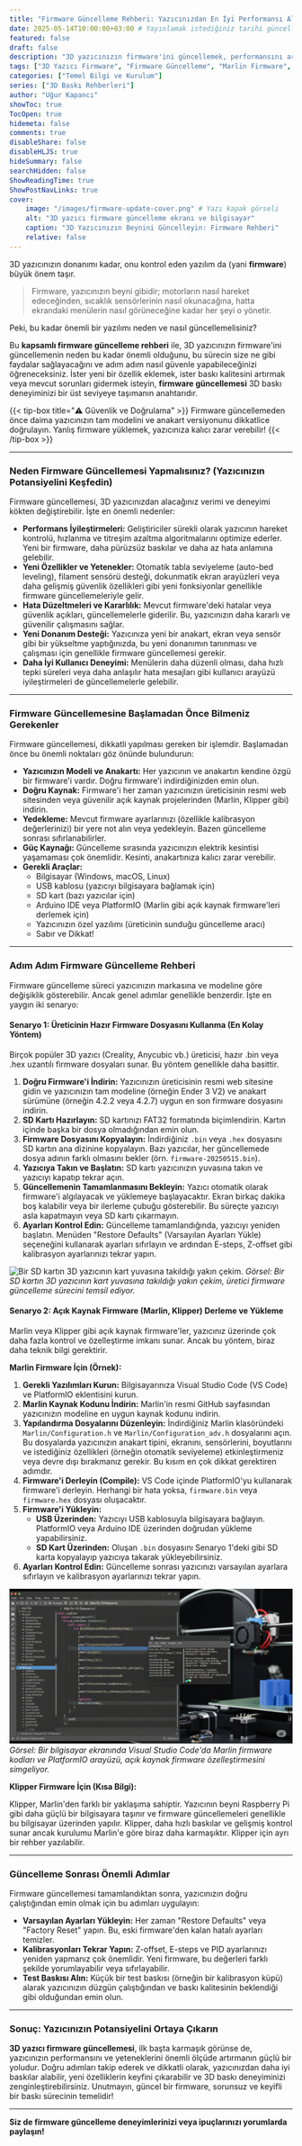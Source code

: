 ```yaml
---
title: "Firmware Güncelleme Rehberi: Yazıcınızdan En İyi Performansı Alın ve Yeni Özellikleri Keşfedin"
date: 2025-05-14T10:00:00+03:00 # Yayınlamak istediğiniz tarihi güncelleyebilirsiniz
featured: false
draft: false
description: "3D yazıcınızın firmware'ini güncellemek, performansını artırmak, yeni özellikler eklemek ve sorunları gidermek için adım adım kapsamlı rehber. Marlin, Klipper gibi popüler firmware'ler ve güncelleme ipuçları."
tags: ["3D Yazıcı Firmware", "Firmware Güncelleme", "Marlin Firmware", "Klipper Firmware", "3D Yazıcı Performansı", "Yeni Özellikler", "Sorun Giderme", "3D Yazıcı Yazılımı", "Teknik İpuçları"]
categories: ["Temel Bilgi ve Kurulum"]
series: ["3D Baskı Rehberleri"]
author: "Uğur Kapancı"
showToc: true
TocOpen: true
hidemeta: false
comments: true
disableShare: false
disableHLJS: true
hideSummary: false
searchHidden: false
ShowReadingTime: true
ShowPostNavLinks: true
cover:
    image: "/images/firmware-update-cover.png" # Yazı kapak görseli
    alt: "3D yazıcı firmware güncelleme ekranı ve bilgisayar"
    caption: "3D Yazıcınızın Beynini Güncelleyin: Firmware Rehberi"
    relative: false
---
```


3D yazıcınızın donanımı kadar, onu kontrol eden yazılım da (yani **firmware**) büyük önem taşır.

> Firmware, yazıcınızın beyni gibidir; motorların nasıl hareket edeceğinden, sıcaklık sensörlerinin nasıl okunacağına, hatta ekrandaki menülerin nasıl görüneceğine kadar her şeyi o yönetir.

Peki, bu kadar önemli bir yazılımı neden ve nasıl güncellemelisiniz?

Bu **kapsamlı firmware güncelleme rehberi** ile, 3D yazıcınızın firmware'ini güncellemenin neden bu kadar önemli olduğunu, bu sürecin size ne gibi faydalar sağlayacağını ve adım adım nasıl güvenle yapabileceğinizi öğreneceksiniz. İster yeni bir özellik eklemek, ister baskı kalitesini artırmak veya mevcut sorunları gidermek isteyin, **firmware güncellemesi** 3D baskı deneyiminizi bir üst seviyeye taşımanın anahtarıdır.

{{< tip-box title="⚠️ Güvenlik ve Doğrulama" >}}
Firmware güncellemeden önce daima yazıcınızın tam modelini ve anakart versiyonunu dikkatlice doğrulayın. Yanlış firmware yüklemek, yazıcınıza kalıcı zarar verebilir!
{{< /tip-box >}}

---

### **Neden Firmware Güncellemesi Yapmalısınız? (Yazıcınızın Potansiyelini Keşfedin)**

Firmware güncellemesi, 3D yazıcınızdan alacağınız verimi ve deneyimi kökten değiştirebilir. İşte en önemli nedenler:

* **Performans İyileştirmeleri:** Geliştiriciler sürekli olarak yazıcının hareket kontrolü, hızlanma ve titreşim azaltma algoritmalarını optimize ederler. Yeni bir firmware, daha pürüzsüz baskılar ve daha az hata anlamına gelebilir.
* **Yeni Özellikler ve Yetenekler:** Otomatik tabla seviyeleme (auto-bed leveling), filament sensörü desteği, dokunmatik ekran arayüzleri veya daha gelişmiş güvenlik özellikleri gibi yeni fonksiyonlar genellikle firmware güncellemeleriyle gelir.
* **Hata Düzeltmeleri ve Kararlılık:** Mevcut firmware'deki hatalar veya güvenlik açıkları, güncellemelerle giderilir. Bu, yazıcınızın daha kararlı ve güvenilir çalışmasını sağlar.
* **Yeni Donanım Desteği:** Yazıcınıza yeni bir anakart, ekran veya sensör gibi bir yükseltme yaptığınızda, bu yeni donanımın tanınması ve çalışması için genellikle firmware güncellemesi gerekir.
* **Daha İyi Kullanıcı Deneyimi:** Menülerin daha düzenli olması, daha hızlı tepki süreleri veya daha anlaşılır hata mesajları gibi kullanıcı arayüzü iyileştirmeleri de güncellemelerle gelebilir.

---

### **Firmware Güncellemesine Başlamadan Önce Bilmeniz Gerekenler**

Firmware güncellemesi, dikkatli yapılması gereken bir işlemdir. Başlamadan önce bu önemli noktaları göz önünde bulundurun:

* **Yazıcınızın Modeli ve Anakartı:** Her yazıcının ve anakartın kendine özgü bir firmware'i vardır. Doğru firmware'i indirdiğinizden emin olun.
* **Doğru Kaynak:** Firmware'i her zaman yazıcınızın üreticisinin resmi web sitesinden veya güvenilir açık kaynak projelerinden (Marlin, Klipper gibi) indirin.
* **Yedekleme:** Mevcut firmware ayarlarınızı (özellikle kalibrasyon değerlerinizi) bir yere not alın veya yedekleyin. Bazen güncelleme sonrası sıfırlanabilirler.
* **Güç Kaynağı:** Güncelleme sırasında yazıcınızın elektrik kesintisi yaşamaması çok önemlidir. Kesinti, anakartınıza kalıcı zarar verebilir.
* **Gerekli Araçlar:**
    * Bilgisayar (Windows, macOS, Linux)
    * USB kablosu (yazıcıyı bilgisayara bağlamak için)
    * SD kart (bazı yazıcılar için)
    * Arduino IDE veya PlatformIO (Marlin gibi açık kaynak firmware'leri derlemek için)
    * Yazıcınızın özel yazılımı (üreticinin sunduğu güncelleme aracı)
    * Sabır ve Dikkat!

---

### **Adım Adım Firmware Güncelleme Rehberi**

Firmware güncelleme süreci yazıcınızın markasına ve modeline göre değişiklik gösterebilir. Ancak genel adımlar genellikle benzerdir. İşte en yaygın iki senaryo:

#### **Senaryo 1: Üreticinin Hazır Firmware Dosyasını Kullanma (En Kolay Yöntem)**

Birçok popüler 3D yazıcı (Creality, Anycubic vb.) üreticisi, hazır .bin veya .hex uzantılı firmware dosyaları sunar. Bu yöntem genellikle daha basittir.

1.  **Doğru Firmware'i İndirin:** Yazıcınızın üreticisinin resmi web sitesine gidin ve yazıcınızın tam modeline (örneğin Ender 3 V2) ve anakart sürümüne (örneğin 4.2.2 veya 4.2.7) uygun en son firmware dosyasını indirin.
2.  **SD Kartı Hazırlayın:** SD kartınızı FAT32 formatında biçimlendirin. Kartın içinde başka bir dosya olmadığından emin olun.
3.  **Firmware Dosyasını Kopyalayın:** İndirdiğiniz `.bin` veya `.hex` dosyasını SD kartın ana dizinine kopyalayın. Bazı yazıcılar, her güncellemede dosya adının farklı olmasını bekler (örn. `firmware-20250515.bin`).
4.  **Yazıcıya Takın ve Başlatın:** SD kartı yazıcınızın yuvasına takın ve yazıcıyı kapatıp tekrar açın.
5.  **Güncellemenin Tamamlanmasını Bekleyin:** Yazıcı otomatik olarak firmware'i algılayacak ve yüklemeye başlayacaktır. Ekran birkaç dakika boş kalabilir veya bir ilerleme çubuğu gösterebilir. Bu süreçte yazıcıyı asla kapatmayın veya SD kartı çıkarmayın.
6.  **Ayarları Kontrol Edin:** Güncelleme tamamlandığında, yazıcıyı yeniden başlatın. Menüden "Restore Defaults" (Varsayılan Ayarları Yükle) seçeneğini kullanarak ayarları sıfırlayın ve ardından E-steps, Z-offset gibi kalibrasyon ayarlarınızı tekrar yapın.

![Bir SD kartın 3D yazıcının kart yuvasına takıldığı yakın çekim.](/images/firmware-sd-card.png "SD Kart ile Firmware Güncelleme")
*Görsel: Bir SD kartın 3D yazıcının kart yuvasına takıldığı yakın çekim, üretici firmware güncelleme sürecini temsil ediyor.*

#### **Senaryo 2: Açık Kaynak Firmware (Marlin, Klipper) Derleme ve Yükleme**

Marlin veya Klipper gibi açık kaynak firmware'ler, yazıcınız üzerinde çok daha fazla kontrol ve özelleştirme imkanı sunar. Ancak bu yöntem, biraz daha teknik bilgi gerektirir.

**Marlin Firmware İçin (Örnek):**

1.  **Gerekli Yazılımları Kurun:** Bilgisayarınıza Visual Studio Code (VS Code) ve PlatformIO eklentisini kurun.
2.  **Marlin Kaynak Kodunu İndirin:** Marlin'in resmi GitHub sayfasından yazıcınızın modeline en uygun kaynak kodunu indirin.
3.  **Yapılandırma Dosyalarını Düzenleyin:** İndirdiğiniz Marlin klasöründeki `Marlin/Configuration.h` ve `Marlin/Configuration_adv.h` dosyalarını açın. Bu dosyalarda yazıcınızın anakart tipini, ekranını, sensörlerini, boyutlarını ve istediğiniz özellikleri (örneğin otomatik seviyeleme) etkinleştirmeniz veya devre dışı bırakmanız gerekir. Bu kısım en çok dikkat gerektiren adımdır.
4.  **Firmware'i Derleyin (Compile):** VS Code içinde PlatformIO'yu kullanarak firmware'i derleyin. Herhangi bir hata yoksa, `firmware.bin` veya `firmware.hex` dosyası oluşacaktır.
5.  **Firmware'i Yükleyin:**
    * **USB Üzerinden:** Yazıcıyı USB kablosuyla bilgisayara bağlayın. PlatformIO veya Arduino IDE üzerinden doğrudan yükleme yapabilirsiniz.
    * **SD Kart Üzerinden:** Oluşan `.bin` dosyasını Senaryo 1'deki gibi SD karta kopyalayıp yazıcıya takarak yükleyebilirsiniz.
6.  **Ayarları Kontrol Edin:** Güncelleme sonrası yazıcınızı varsayılan ayarlara sıfırlayın ve kalibrasyon ayarlarınızı tekrar yapın.

![Bir bilgisayar ekranında Visual Studio Code'da Marlin firmware kodları ve PlatformIO arayüzü.](/images/firmware-marlin.png "Marlin Firmware Derleme Ekranı")
*Görsel: Bir bilgisayar ekranında Visual Studio Code'da Marlin firmware kodları ve PlatformIO arayüzü, açık kaynak firmware özelleştirmesini simgeliyor.*

**Klipper Firmware İçin (Kısa Bilgi):**

Klipper, Marlin'den farklı bir yaklaşıma sahiptir. Yazıcının beyni Raspberry Pi gibi daha güçlü bir bilgisayara taşınır ve firmware güncellemeleri genellikle bu bilgisayar üzerinden yapılır. Klipper, daha hızlı baskılar ve gelişmiş kontrol sunar ancak kurulumu Marlin'e göre biraz daha karmaşıktır. Klipper için ayrı bir rehber yazılabilir.

---

### **Güncelleme Sonrası Önemli Adımlar**

Firmware güncellemesi tamamlandıktan sonra, yazıcınızın doğru çalıştığından emin olmak için bu adımları uygulayın:

* **Varsayılan Ayarları Yükleyin:** Her zaman "Restore Defaults" veya "Factory Reset" yapın. Bu, eski firmware'den kalan hatalı ayarları temizler.
* **Kalibrasyonları Tekrar Yapın:** Z-offset, E-steps ve PID ayarlarınızı yeniden yapmanız çok önemlidir. Yeni firmware, bu değerleri farklı şekilde yorumlayabilir veya sıfırlayabilir.
* **Test Baskısı Alın:** Küçük bir test baskısı (örneğin bir kalibrasyon küpü) alarak yazıcınızın düzgün çalıştığından ve baskı kalitesinin beklendiği gibi olduğundan emin olun.

---

### **Sonuç: Yazıcınızın Potansiyelini Ortaya Çıkarın**

**3D yazıcı firmware güncellemesi**, ilk başta karmaşık görünse de, yazıcınızın performansını ve yeteneklerini önemli ölçüde artırmanın güçlü bir yoludur. Doğru adımları takip ederek ve dikkatli olarak, yazıcınızdan daha iyi baskılar alabilir, yeni özelliklerin keyfini çıkarabilir ve 3D baskı deneyiminizi zenginleştirebilirsiniz. Unutmayın, güncel bir firmware, sorunsuz ve keyifli bir baskı sürecinin temelidir!

---

**Siz de firmware güncelleme deneyimlerinizi veya ipuçlarınızı yorumlarda paylaşın!**